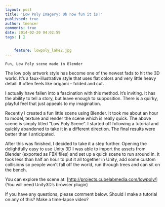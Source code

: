 ```yaml
---
layout: post
title: 'Low Poly Imagery: Oh how fun it is!'
published: true
author: tmencer
comments: true
date: 2014-02-20 04:02:59
tags: [ ]


    feature: lowpoly_lake2.jpg
---
```





    Fun, Low Poly scene made in Blender




  The low poly artwork style has become one of the newest fads to hit the 3D world. It’s a faux-illustrative style that uses flat colors and very little heavy detail. It often feels like origami &#8211; folded and cut.



  I actually have fallen into a fascination with this method. It’s inviting. It has the ability to tell a story, but leave enough to supposition. There is a quirky, playful feel that just appeals to my imagination.



  Recently I created a fun little scene using Blender. It took me about an hour to model, texture and render the scene which is really quick. The above scene is simply titled “Low Poly Scene”. I started off following a tutorial and quickly abandoned to take it in a different direction. The final results were better than I anticipated.



  After this was finished, I decided to take it a step further. Opening the delightfully easy to use Unity 3D I was able to import the assets from Blender (exported as FBX files) and set up a quick scene to run around in. It took less than half an hour to put it all together in Unity, add some custom collisions so people won’t fall off the world, run through trees and can sit on the bench.



  You can explore the scene at: [http://projects.cubelabmedia.com/lowpoly/] (You will need Unity3D&#8217;s browser plugin)



  If you have any questions, please comment below. Should I make a tutorial on any of this? Make a time-lapse video?


&nbsp;
